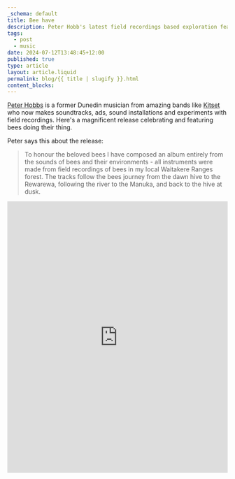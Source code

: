 ```yaml
---
_schema: default
title: Bee have
description: Peter Hobb's latest field recordings based exploration featuring bees.
tags:
  - post
  - music
date: 2024-07-12T13:48:45+12:00
published: true
type: article
layout: article.liquid
permalink: blog/{{ title | slugify }}.html
content_blocks:
---
```

<a href="https://www.harmonicstudio.com/" title="Peter Hobbs' sound studio in Auckland" target="_blank" rel="noopener">Peter Hobbs</a> is a former Dunedin musician from amazing bands like <a href="https://peterhobbs.bandcamp.com/album/testpot" title="Kitset's one and an only album at Bandcamp" target="_blank" rel="noopener">Kitset</a> who now makes soundtracks, ads, sound installations and experiments with field recordings. Here's a magnificent release celebrating and featuring bees doing their thing.

Peter says this about the release:

> To honour the beloved bees I have composed an album entirely from the sounds of bees and their environments - all instruments were made from field recordings of bees in my local Waitakere Ranges forest. The tracks follow the bees journey from the dawn hive to the Rewarewa, following the river to the Manuka, and back to the hive at dusk.

<iframe id="bandcamp" style="border: 0; width: 100%; height: 621px;" src="https://bandcamp.com/EmbeddedPlayer/album=782004372/size=large/bgcol=333333/linkcol=0f91ff/transparent=true/" seamless=""><a href="https://peterhobbs.bandcamp.com/album/bee-sides">Bee Sides by Peter Hobbs</a></iframe>